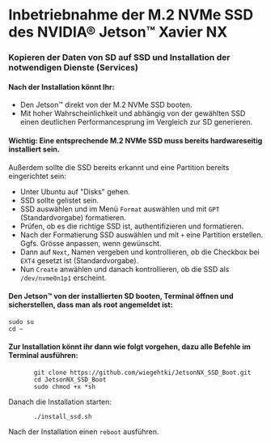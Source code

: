 # Inbetriebnahme der M.2 NVMe SSD des NVIDIA® Jetson™ Xavier NX

### Kopieren der Daten von SD auf SSD und Installation der notwendigen Dienste (Services)

#### Nach der Installation könnt Ihr: 
* Den Jetson™ direkt von der M.2 NVMe SSD booten.
* Mit hoher Wahrscheinlichkeit und abhängig von der gewählten SSD einen deutlichen Performancesprung im Vergleich zur SD generieren.

#### Wichtig: Eine entsprechende M.2 NVMe SSD muss bereits hardwareseitig installiert sein.
Außerdem sollte die SSD bereits erkannt und eine Partition bereits eingerichtet sein: 
* Unter Ubuntu auf "Disks" gehen.
* SSD sollte gelistet sein.
* SSD auswählen und im Menü `Format` auswählen und mit `GPT` (Standardvorgabe) formatieren.
* Prüfen, ob es die richtige SSD ist, authentifizieren und formatieren.
* Nach der Formatierung SSD auswählen und mit `+` eine Partition erstellen. Ggfs. Grösse anpassen, wenn gewünscht.
* Dann auf `Next`, Namen vergeben und kontrollieren, ob die Checkbox bei `EXT4` gesetzt ist (Standardvorgabe).
* Nun `Create` anwählen und danach kontrollieren, ob die SSD als `/dev/nvme0n1p1` erscheint.

#### Den Jetson™ von der installierten SD booten, Terminal öffnen und sicherstellen, dass man als root angemeldet ist:
```
sudo su
cd ~
```

#### Zur Installation könnt ihr dann wie folgt vorgehen, dazu alle Befehle im Terminal ausführen:
```
       git clone https://github.com/wiegehtki/JetsonNX_SSD_Boot.git
       cd JetsonNX_SSD_Boot
       sudo chmod +x *sh
```

Danach die Installation starten:

```
       ./install_ssd.sh      
```

Nach der Installation einen `reboot` ausführen.
  
